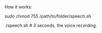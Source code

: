 How it works:

  sudo chmod 755 /path/to/folder/speech.sh

  ./speech.sh # 3 seconds, the voice recording.
